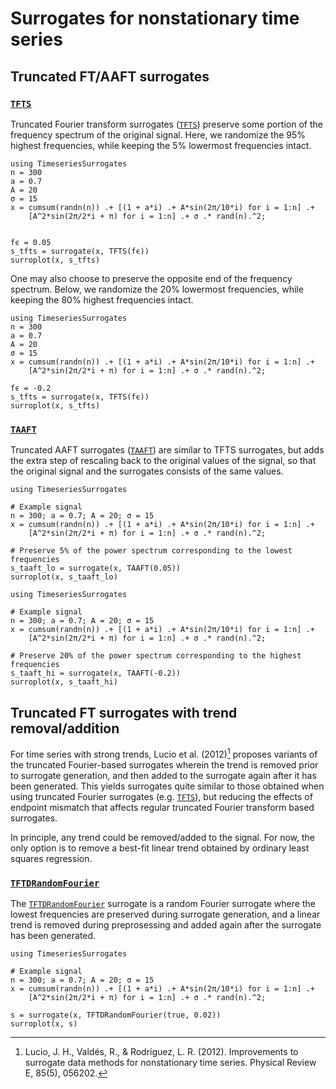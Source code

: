 # Surrogates for nonstationary time series


## Truncated FT/AAFT surrogates

### [`TFTS`](@ref)

Truncated Fourier transform surrogates ([`TFTS`](@ref)) preserve some portion of the 
frequency spectrum of the original signal. Here, we randomize the 95% highest 
frequencies, while keeping the 5% lowermost frequencies intact.

```@example
using TimeseriesSurrogates
n = 300
a = 0.7
A = 20
σ = 15
x = cumsum(randn(n)) .+ [(1 + a*i) .+ A*sin(2π/10*i) for i = 1:n] .+
    [A^2*sin(2π/2*i + π) for i = 1:n] .+ σ .* rand(n).^2;


fϵ = 0.05
s_tfts = surrogate(x, TFTS(fϵ))
surroplot(x, s_tfts)
```

One may also choose to preserve the opposite end of the frequency spectrum. Below,
we randomize the 20% lowermost frequencies, while keeping the 80% highest frequencies
intact.

```@example
using TimeseriesSurrogates
n = 300
a = 0.7
A = 20
σ = 15
x = cumsum(randn(n)) .+ [(1 + a*i) .+ A*sin(2π/10*i) for i = 1:n] .+
    [A^2*sin(2π/2*i + π) for i = 1:n] .+ σ .* rand(n).^2;

fϵ = -0.2
s_tfts = surrogate(x, TFTS(fϵ))
surroplot(x, s_tfts)
```

### [`TAAFT`](@ref)

Truncated AAFT surrogates ([`TAAFT`](@ref)) are similar to TFTS surrogates, but adds the 
extra step of rescaling back to the original values of the signal, so that the original 
signal and the surrogates consists of the same values.


```@example
using TimeseriesSurrogates

# Example signal
n = 300; a = 0.7; A = 20; σ = 15
x = cumsum(randn(n)) .+ [(1 + a*i) .+ A*sin(2π/10*i) for i = 1:n] .+
    [A^2*sin(2π/2*i + π) for i = 1:n] .+ σ .* rand(n).^2;

# Preserve 5% of the power spectrum corresponding to the lowest frequencies
s_taaft_lo = surrogate(x, TAAFT(0.05))
surroplot(x, s_taaft_lo)
```

```@example
using TimeseriesSurrogates

# Example signal
n = 300; a = 0.7; A = 20; σ = 15
x = cumsum(randn(n)) .+ [(1 + a*i) .+ A*sin(2π/10*i) for i = 1:n] .+
    [A^2*sin(2π/2*i + π) for i = 1:n] .+ σ .* rand(n).^2;

# Preserve 20% of the power spectrum corresponding to the highest frequencies
s_taaft_hi = surrogate(x, TAAFT(-0.2))
surroplot(x, s_taaft_hi)
```

## Truncated FT surrogates with trend removal/addition

For time series with strong trends, Lucio et al. (2012)[^Lucio2012] proposes variants 
of the truncated Fourier-based surrogates wherein the trend is removed prior to
surrogate generation, and then added to the surrogate again after it has been generated. 
This yields surrogates quite similar to those obtained when using truncated Fourier 
surrogates (e.g. [`TFTS`](@ref)), but reducing the effects of endpoint mismatch that 
affects regular truncated Fourier transform based surrogates.

In principle, any trend could be removed/added to the signal. For now, the only 
option is to remove a best-fit linear trend obtained by ordinary least squares 
regression.

### [`TFTDRandomFourier`](@ref)

The [`TFTDRandomFourier`](@ref) surrogate is a random Fourier surrogate where 
the lowest frequencies are preserved during surrogate generation, and a 
linear trend is removed during preprosessing and added again after the 
surrogate has been generated. 

```@example
using TimeseriesSurrogates

# Example signal
n = 300; a = 0.7; A = 20; σ = 15
x = cumsum(randn(n)) .+ [(1 + a*i) .+ A*sin(2π/10*i) for i = 1:n] .+
    [A^2*sin(2π/2*i + π) for i = 1:n] .+ σ .* rand(n).^2;

s = surrogate(x, TFTDRandomFourier(true, 0.02))
surroplot(x, s)
```

[^Lucio2012]: Lucio, J. H., Valdés, R., & Rodríguez, L. R. (2012). Improvements to surrogate data methods for nonstationary time series. Physical Review E, 85(5), 056202.
